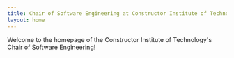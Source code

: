 ```yaml
---
title: Chair of Software Engineering at Constructor Institute of Technology
layout: home
---
```


Welcome to the homepage of the Constructor Institute of Technology's
Chair of Software Engineering!

